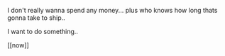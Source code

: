 


I don't really wanna spend any money... plus who knows how long thats gonna take to ship..


I want to do something.. 

[[now]]






























































































